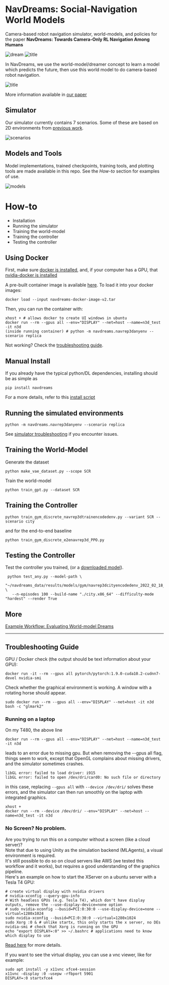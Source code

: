 # NavDreams: Social-Navigation World Models

Camera-based robot navigation simulator, world-models, and policies for the paper
**NavDreams: Towards Camera-Only RL Navigation Among Humans**

![dream](media/dreaming.gif)
![title](media/title.gif)

In NavDreams, we use the world-model/dreamer concept to learn a model which predicts the future,
then use this world model to do camera-based robot navigation.

![title](media/real_tests.gif)

More information available in [our paper](http://arxiv.org/abs/2203.12299)

## Simulator

Our simulator currently contains 7 scenarios. Some of these are based on 2D environments from [previous work](https://www.github.com/danieldugas/navrep).

![scenarios](media/scenarios.png)

<!-- To find out how to modify the simulator for your own needs, follow [this link](https://www.github.com/danieldugas/WaveEnv) -->

## Models and Tools

Model implementations, trained checkpoints, training tools, and plotting tools are made available in this repo. See the *How-to* section for examples of use. 

![models](media/models.gif)

# How-to

- Installation
- Running the simulator
- Training the world-model
- Training the controller
- Testing the controller

## Using Docker

First, make sure [docker is installed](https://docs.docker.com/engine/install/ubuntu/),
and, if your computer has a GPU, that [nvidia-docker is installed](https://docs.nvidia.com/datacenter/cloud-native/container-toolkit/install-guide.html#docker)


A pre-built container image is available [here](https://drive.google.com/file/d/1O6YxcyMxkSIkpwjaAvrSlYB0xTzxbMVp/view?usp=share_link).
To load it into your docker images:
```
docker load --input navdreams-docker-image-v2.tar
```

Then, you can run the container with:
```
xhost + # allows docker to create UI windows in ubuntu
docker run --rm --gpus all --env="DISPLAY" --net=host --name=n3d_test -it n3d
(inside running container) # python -m navdreams.navrep3danyenv --scenario replica
```

Not working? Check the [troubleshooting guide](https://github.com/danieldugas/NavDreams#troubleshooting-guide).


## Manual Install

If you already have the typical python/DL dependencies, installing should be as simple as
```
pip install navdreams
```
For a more details, refer to this [install script](install_dependencies.sh)

## Running the simulated environments

```
python -m navdreams.navrep3danyenv --scenario replica
```

See [simulator troubleshooting](wiki/troubleshoot_sim.md) if you encounter issues.

## Training the World-Model

Generate the dataset

```
python make_vae_dataset.py --scope SCR
```

Train the world-model

```
python train_gpt.py --dataset SCR
```

## Training the Controller

```
python train_gym_discrete_navrep3dtrainencodedenv.py --variant SCR --scenario city
```

and for the end-to-end baseline

```
python train_gym_discrete_e2enavrep3d_PPO.py
```

## Testing the Controller

Test the controller you trained, (or a [downloaded model](https://drive.google.com/drive/folders/17_o7jPLKKlRbgySIOxn6-Z1kUHcOgld5?usp=sharing)).
```
 python test_any.py --model-path \
   "~/navdreams_data/results/models/gym/navrep3dcityencodedenv_2022_02_18__18_26_31_DISCRETE_PPO_GPT_V_ONLY_V64M64_SCR_bestckpt.zip" \
   --n-episodes 100 --build-name "./city.x86_64" --difficulty-mode "hardest" --render True
```

## More

[Example Workflow: Evaluating World-model Dreams](wiki/worldmodel_error.md)

---

## Troubleshooting Guide

GPU / Docker check (the output should be text information about your GPU):
```
docker run -it --rm --gpus all pytorch/pytorch:1.9.0-cuda10.2-cudnn7-devel nvidia-smi
```

Check whether the graphical environment is working. A window with a rotating horse should appear.
```
sudo docker run --rm --gpus all --env="DISPLAY" --net=host -it n3d bash -c "glmark2"
```

### Running on a laptop

On my T480, the above line
```
docker run --rm --gpus all --env="DISPLAY" --net=host --name=n3d_test -it n3d
```
leads to an error due to missing gpu. But when removing the --gpus all flag, things seem to work, except that OpenGL complains about missing drivers, and the simulator sometimes crashes.
```
libGL error: failed to load driver: i915
libGL error: failed to open /dev/dri/card0: No such file or directory
```
in this case, replacing `--gpus all` with `--device /dev/dri/` solves these errors, and the simulator can then run smoothly on the laptop with integrated graphics.
```
xhost +
docker run --rm --device /dev/dri/ --env="DISPLAY" --net=host --name=n3d_test -it n3d
```

### No Screen? No problem.
Are you trying to run this on a computer without a screen (like a cloud server)?  
Note that due to using Unity as the simulation backend (MLAgents), a visual environment is required.  
It's still possible to do so on cloud servers like AWS (we tested this workflow and it works), but requires a good understanding of the graphics pipeline.  
Here's an example on how to start the XServer on a ubuntu server with a Tesla T4 GPU:
```
# create virtual display with nvidia drivers
# nvidia-xconfig --query-gpu-info
# With headless GPUs (e.g. Tesla T4), which don't have display outputs, remove the --use-display-device=none option
# sudo nvidia-xconfig --busid=PCI:0:30:0 --use-display-device=none --virtual=1280x1024
sudo nvidia-xconfig --busid=PCI:0:30:0 --virtual=1280x1024
sudo Xorg :0 & # unlike startx, this only starts the x server, no DEs
nvidia-smi # check that Xorg is running on the GPU
echo "export DISPLAY=:0" >> ~/.bashrc # applications need to know which display to use
```

[Read here](https://dugas.ch/lord_of_the_files/run_your_unity_ml_executable_in_the_cloud.html) for more details.

If you want to see the virtual display, you can use a vnc viewer, like for example:
```
sudo apt install -y x11vnc xfce4-session
x11vnc -display :0 -usepw -rfbport 5901
DISPLAY=:0 startxfce4
```

